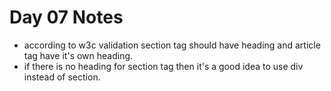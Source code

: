 # Day 07 Notes

- according to w3c validation section tag should have heading and article tag have it's own heading.
- if there is no heading for section tag then it's a good idea to use div instead of section.
